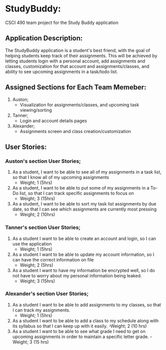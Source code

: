 # StudyBuddy:
CSCI 490 team project for the Study Buddy application

## Application Description:
The StudyBuddy application is a student's best friend, with the goal of helping students keep track of their assignments. This will be achieved by letting students login with a personal account, add assignments and classes, customization for that account and assignments/classes, and ability to see upcoming assignments in a task/todo list.

## Assigned Sections for Each Team Memeber:
1. Auston;
   - Visualization for assignments/classes, and upcoming task viewing/sorting
2. Tanner;
   - Login and account details pages
3. Alexander;
   - Assignments screen and class creation/customization

## User Stories:
### Auston's section User Stories;
1. As a student, I want to be able to see all of my assignments in a task list, so that I know all of my upcoming assignments
   - Weight; 1 (5hrs)
2. As a student, I want to be able to put some of my assignments in a To-Do list, so that I can track specific assignments to focus on
   - Weight; 3 (15hrs)
3. As a student, I want to be able to sort my task list assignments by due date, so that I can see which assignments are currently most pressing
   - Weight; 2 (10hrs)
### Tanner's section User Stories;
1. As a student I want to be able to create an account and login, so I can use the application 
   - Weight; 1 (5hrs)
2. As a student I want to be able to update my account information, so I can have the correct information on file
   - Weight; 2 (5hrs)
3. As a student I want to have my information be encrypted well, so I do not have to worry about my personal information being leaked.
   - Weight; 3 (15hrs)
### Alexander's section User Stories;
1. As a student I want to be able to add assignments to my classes, so that I can track my assignments.
   - Weight; 1 (5hrs)
2. As a student I want to be able to add a class to my schedule along with its syllabus so that I can keep up with it easily.
   -Weight; 2 (10 hrs)
4. As a student I want to be able to see what grade I need to get on upcoming assignments in order to maintain a specific letter grade.
   -Weight; 3 (15 hrs)

